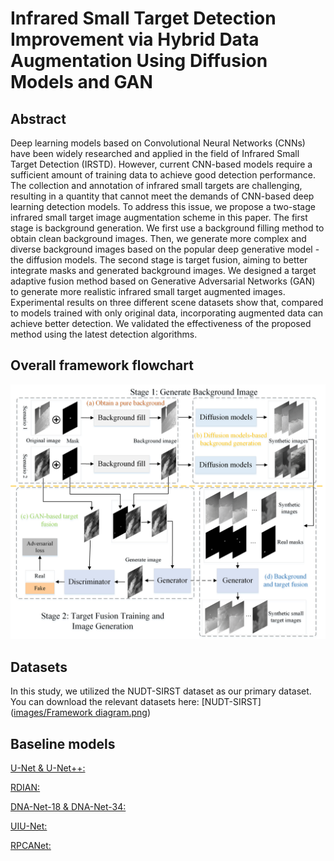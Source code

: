 # Infrared Small Target Detection Improvement via Hybrid Data Augmentation Using Diffusion Models and GAN
## Abstract
Deep learning models based on Convolutional Neural Networks (CNNs) have been widely researched and applied in the field of Infrared Small Target Detection (IRSTD). However, current CNN-based models require a sufficient amount of training data to achieve good detection performance. The collection and annotation of infrared small targets are challenging, resulting in a quantity that cannot meet the demands of CNN-based deep learning detection models. To address this issue, we propose a two-stage infrared small target image augmentation scheme in this paper. The first stage is background generation. We first use a background filling method to obtain clean background images. Then, we generate more complex and diverse background images based on the popular deep generative model - the diffusion models. The second stage is target fusion, aiming to better integrate masks and generated background images. We designed a target adaptive fusion method based on Generative Adversarial Networks (GAN) to generate more realistic infrared small target augmented images. Experimental results on three different scene datasets show that, compared to models trained with only original data, incorporating augmented data can achieve better detection. We validated the effectiveness of the proposed method using the latest detection algorithms.
## Overall framework flowchart
![Framework diagram](images/Framework-diagram.png)
## Datasets
In this study, we utilized the NUDT-SIRST dataset as our primary dataset. You can download the relevant datasets here: [NUDT-SIRST]([images/Framework diagram.png](https://github.com/YeRen123455/Infrared-Small-Target-Detection))
## Baseline models
[U-Net & U-Net++:](https://github.com/qubvel/segmentation_models.pytorch)

[RDIAN:](https://github.com/sun11999/RDIAN)

[DNA-Net-18 & DNA-Net-34:](https://github.com/YeRen123455/Infrared-Small-Target-Detection)

[UIU-Net:](https://github.com/danfenghong/IEEE_TIP_UIU-Net)

[RPCANet:](https://github.com/fengyiwu98/RPCANet)
